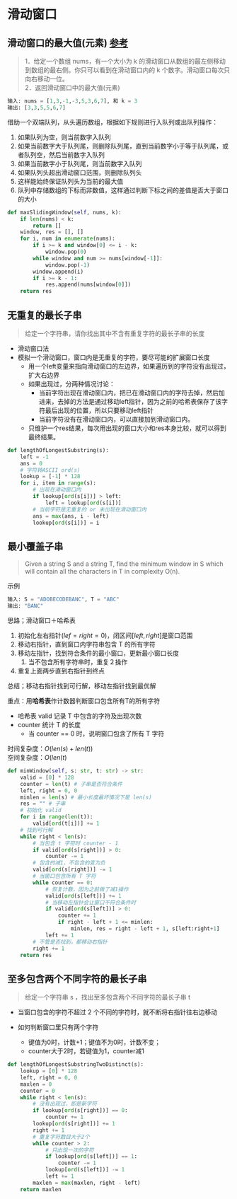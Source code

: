 # 滑动窗口

## 滑动窗口的最大值(元素) [参考](https://blog.csdn.net/u010429424/article/details/73692248)  

>1．给定一个数组 nums，有一个大小为 k 的滑动窗口从数组的最左侧移动到数组的最右侧。你只可以看到在滑动窗口内的 k 个数字。滑动窗口每次只向右移动一位。  
>2．返回滑动窗口中的最大值(元素)

```python
输入: nums = [1,3,-1,-3,5,3,6,7], 和 k = 3
输出: [3,3,5,5,6,7]
```

借助一个双端队列，从头遍历数组，根据如下规则进行入队列或出队列操作：

1. 如果队列为空，则当前数字入队列
2. 如果当前数字大于队列尾，则删除队列尾，直到当前数字小于等于队列尾，或者队列空，然后当前数字入队列
3. 如果当前数字小于队列尾，则当前数字入队列
4. 如果队列头超出滑动窗口范围，则删除队列头
5. 这样能始终保证队列头为当前的最大值
6. 队列中存储数组的下标而非数值，这样通过判断下标之间的差值是否大于窗口的大小

```python
def maxSlidingWindow(self, nums, k):
    if len(nums) < k:
        return []
    window, res = [], []
    for i, num in enumerate(nums):
        if i >= k and window[0] <= i - k:
            window.pop(0)
        while window and num >= nums[window[-1]]:
            window.pop(-1)
        window.append(i)
        if i >= k - 1:
            res.append(nums[window[0]])
    return res
```

## 无重复的最长子串

> 给定一个字符串，请你找出其中不含有重复字符的最长子串的长度

- 滑动窗口法
- 模拟一个滑动窗口，窗口内是无重复的字符，要尽可能的扩展窗口长度
  - 用一个left变量来指向滑动窗口的左边界，如果遍历到的字符没有出现过，扩大右边界
  - 如果出现过，分两种情况讨论：
    - 当前字符出现在滑动窗口内，把已在滑动窗口内的字符去掉，然后加进来，去掉的方法是通过移动left指针，因为之前的哈希表保存了该字符最后出现的位置，所以只要移动left指针
    - 当前字符没有在滑动窗口内，可以直接加到滑动窗口内。
  - 只维护一个res结果，每次用出现的窗口大小和res本身比较，就可以得到最终结果。

```python
def lengthOfLongestSubstring(s):
    left = -1
    ans = 0
    # 字符转ASCII ord(s)
    lookup = [-1] * 128
    for i, item in range(s):
        # 出现在滑动窗口内
        if lookup[ord(s[i])] > left:
            left = lookup[ord(s[i])]
        # 当前字符是无重复的 or 未出现在滑动窗口内
        ans = max(ans, i - left)
        lookup[ord(s[i])] = i
```

## 最小覆盖子串

> Given a string S and a string T, find the minimum window in S which will contain all the characters in T in complexity O(n).

示例

```python
输入: S = "ADOBECODEBANC", T = "ABC"
输出: "BANC"
```

思路；滑动窗口＋哈希表

1. 初始化左右指针$(lef=right=0)$，闭区间$[left, right]$是窗口范围
2. 移动右指针，直到窗口内字符串包含 T 的所有字符
3. 移动左指针，找到符合条件的最小窗口，更新最小窗口长度
   1. 当不包含所有字符串时，重复２操作
4. 重复上面两步直到右指针到终点

总结；移动右指针找到可行解，移动左指针找到最优解

重点：用**哈希表**作计数器判断窗口包含所有T的所有字符

- 哈希表 valid 记录 T 中包含的字符及出现次数
- counter 统计 T 的长度
  - 当 counter == 0 时，说明窗口包含了所有 T 字符

时间复杂度：$O(len(s) + len(t))$  
空间复杂度：$O(len(t)$

```python
def minWindow(self, s: str, t: str) -> str:
    valid = [0] * 128
    counter = len(t) # 子串是否符合条件
    left, right = 0, 0
    minlen = len(s) # 最小长度最坏情况下是 len(s)
    res = "" # 子串
    # 初始化 valid
    for i in range(len(t)):
        valid[ord(t[i])] += 1
    # 找到可行解
    while right < len(s):
        # 当包含 t 字符时 counter - 1
        if valid[ord(s[right])] > 0:
            counter -= 1
        # 包含的减1，不包含的变为负
        valid[ord(s[right])] -= 1
        # 当窗口包含所有 T 字符
        while counter == 0:
            # 恢复计数，因为之前做了减1操作
            valid[ord(s[left])] += 1
            # 当移动左指针会让窗口不符合条件时
            if valid[ord(s[left])] > 0:
                counter += 1
                if right - left + 1 <= minlen:
                    minlen, res = right - left + 1, s[left:right+1]
            left += 1
        # 不管是否找到，都移动右指针
        right += 1
    return res
```

## 至多包含两个不同字符的最长子串

> 给定一个字符串 s ，找出至多包含两个不同字符的最长子串 t

- 当窗口包含的字符不超过 2 个不同的字符时，就不断将右指针往右边移动
- 如何判断窗口里只有两个字符

  - 键值为0时，计数+1；键值不为0时，计数不变；
  - counter大于2时，若键值为1，counter减1

```python
def lengthOfLongestSubstringTwoDistinct(s):
    lookup = [0] * 128
    left, right = 0, 0
    maxlen = 0
    counter = 0
    while right < len(s):
        # 没有出现过，即是新字符
        if lookup[ord(s[right])] == 0:
            counter += 1
        lookup[ord(s[right])] += 1
        right += 1
        # 重复字符数目大于2个
        while counter > 2:
            # 只出现一次的字符
            if lookup[ord(s[left])] == 1:
                counter -= 1
            lookup[ord(s[left])] -= 1
            left += 1
        maxlen = max(maxlen, right - left)
    return maxlen
```
